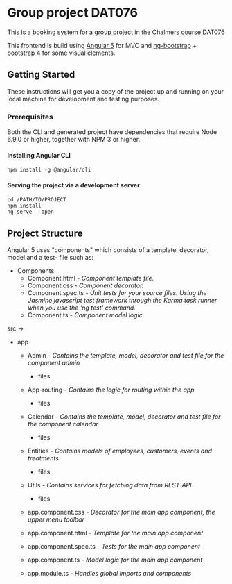 # Group project DAT076
This is a booking system for a group project in the Chalmers course DAT076

This frontend is build using [Angular 5](https://angular.io/) for MVC and [ng-bootstrap](https://ng-bootstrap.github.io/#/home) + [bootstrap 4](https://getbootstrap.com/) for some visual elements.

## Getting Started

These instructions will get you a copy of the project up and running on your local machine for development and testing purposes.

### Prerequisites
Both the CLI and generated project have dependencies that require Node 6.9.0 or higher, together with NPM 3 or higher.

#### Installing Angular CLI
```
npm install -g @angular/cli
```

#### Serving the project via a development server
```
cd /PATH/TO/PROJECT
npm install
ng serve --open
```

## Project Structure

Angular 5 uses "components" which consists of a template, decorator, model and a test- file such as:
* Components
    * Component.html    - _Component template file._
    * Component.css     - _Component decorator._
    * Component.spec.ts - _Unit tests for your source files. Using the Jasmine javascript test framework through the Karma task runner when you use the 'ng test' command._
    * Component.ts - _Component model logic_


src ->
* app
  * Admin   - _Contains the template, model, decorator and test file for the component admin_
    * files
  * App-routing   - _Contains the logic for routing within the app_
    * files
  * Calendar - _Contains the template, model, decorator and test file for the component calendar_
    * files
  * Entities   - _Contains models of employees, customers, events and treatments_
    * files
  * Utils - _Contains services for fetching data from REST-API_
    * files
  
  * app.component.css - _Decorator for the main app component, the upper menu toolbar_
  * app.component.html - _Template for the main app component_
  * app.component.spec.ts - _Tests for the main app component_
  * app.component.ts - _Model logic for the main app component_
  * app.module.ts - _Handles global imports and components_ 
